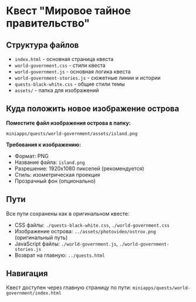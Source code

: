 # Квест "Мировое тайное правительство"

## Структура файлов
- `index.html` - основная страница квеста
- `world-government.css` - стили квеста
- `world-government.js` - основная логика квеста
- `world-government-stories.js` - сюжетные линии и истории
- `quests-black-white.css` - общие стили темы
- `assets/` - папка для изображений

## Куда положить новое изображение острова

**Поместите файл изображения острова в папку:**
```
miniapps/quests/world-government/assets/island.png
```

**Требования к изображению:**
- Формат: PNG
- Название файла: `island.png`
- Разрешение: 1920x1080 пикселей (рекомендуется)
- Стиль: изометрическая проекция
- Прозрачный фон (опционально)

## Пути
Все пути сохранены как в оригинальном квесте:
- CSS файлы: `./quests-black-white.css`, `./world-government.css`
- Изображение острова: `../assets/photovideo/ostrov.png` (оригинальный путь)
- JavaScript файлы: `./world-government.js`, `./world-government-stories.js`
- Возврат на главную: `../quests.html`

## Навигация
Квест доступен через главную страницу по пути:
`miniapps/quests/world-government/index.html`
